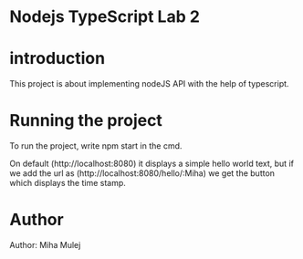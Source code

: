 # Nodejs TypeScript Lab 2

# introduction
This project is about implementing nodeJS API with the help of typescript.

# Running the project

To run the project, write npm start in the cmd. 

On default (http://localhost:8080) it displays a simple hello world text, but if we add the url as (http://localhost:8080/hello/:Miha)
we get the button which displays the time stamp. 

# Author
Author: Miha Mulej

